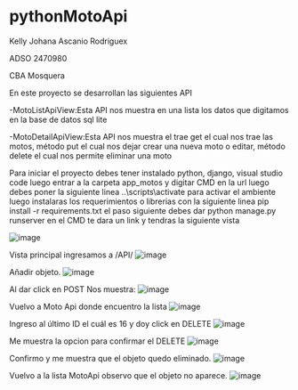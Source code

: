 # pythonMotoApi
Kelly Johana Ascanio Rodriguex

ADSO 2470980

CBA Mosquera

En este proyecto se desarrollan las siguientes API

-MotoListApiView:Esta API nos muestra en una lista los datos que digitamos en la base de datos sql lite

-MotoDetailApiView:Esta API nos muestra el trae get el cual nos trae las motos, método put el cual nos dejar crear una nueva moto o editar, método delete el cual nos permite eliminar una moto

Para iniciar el proyecto debes tener instalado python, django, visual studio code luego entrar a la carpeta app_motos y digitar CMD en la url luego debes poner la siguiente linea ..\scripts\activate para activar el ambiente luego instalaras los requerimientos o librerias con la siguiente linea pip install -r requirements.txt el paso siguiente debes dar python manage.py runserver en el CMD te dara un link y tendras la siguiente vista

![image](https://user-images.githubusercontent.com/101758695/208262490-56aa4772-9f36-42fb-b9ea-660329f4992f.png)


Vista principal ingresamos a /API/
![image](https://user-images.githubusercontent.com/101758695/208254736-5307fcc9-600e-4fa5-b1ec-1c45e6ee80f5.png)

Añadir objeto.
![image](https://user-images.githubusercontent.com/101758695/208254787-51428858-e1e3-40ad-886b-8550daa93a67.png)

Al dar click en POST Nos muestra:
![image](https://user-images.githubusercontent.com/101758695/208254822-d92d0886-5efe-4d7d-b841-90ff4a2e8e30.png)

Vuelvo a Moto Api donde encuentro la lista
![image](https://user-images.githubusercontent.com/101758695/208254873-43c53115-0a14-44e2-92d1-46a04f64526c.png)

Ingreso al último ID el cuál es 16 y doy click en DELETE
![image](https://user-images.githubusercontent.com/101758695/208254948-21e2db03-c4e8-4a47-a3e0-c21a469a12a1.png)

Me muestra la opcion para confirmar el DELETE
![image](https://user-images.githubusercontent.com/101758695/208255012-7d2b5fea-732c-45f4-997e-311210d8d3bc.png)

Confirmo y me muestra que el objeto quedo eliminado.
![image](https://user-images.githubusercontent.com/101758695/208255055-40f1c6df-0cd2-42ba-a90a-8b906c7a01e9.png)

Vuelvo a la lista MotoApi observo que el objeto no aparece.
![image](https://user-images.githubusercontent.com/101758695/208255097-3c630deb-78f2-45b5-9806-4272b61aeafd.png)

